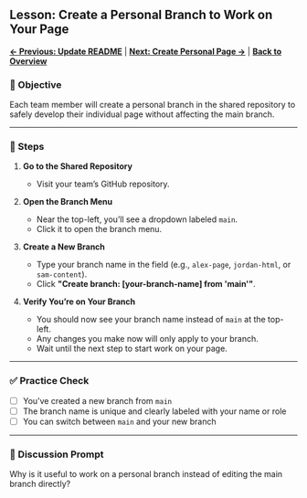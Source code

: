 ## Lesson: Create a Personal Branch to Work on Your Page

**[← Previous: Update README](github-collaboration-lv6.md)** | **[Next: Create Personal Page →](github-collaboration-lv8.md)** | **[Back to Overview](README.md)**

### 🎯 Objective

Each team member will create a personal branch in the shared repository to safely develop their individual page without affecting the main branch.

---

### 👣 Steps

1. **Go to the Shared Repository**

   * Visit your team’s GitHub repository.

2. **Open the Branch Menu**

   * Near the top-left, you’ll see a dropdown labeled `main`.
   * Click it to open the branch menu.

3. **Create a New Branch**

   * Type your branch name in the field (e.g., `alex-page`, `jordan-html`, or `sam-content`).
   * Click **"Create branch: \[your-branch-name] from 'main'"**.

4. **Verify You’re on Your Branch**

   * You should now see your branch name instead of `main` at the top-left.
   * Any changes you make now will only apply to your branch.
   * Wait until the next step to start work on your page.


---

### ✅ Practice Check

* [ ] You’ve created a new branch from `main`
* [ ] The branch name is unique and clearly labeled with your name or role
* [ ] You can switch between `main` and your new branch

---

### 💬 Discussion Prompt

Why is it useful to work on a personal branch instead of editing the main branch directly?
